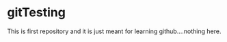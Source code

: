 # gitTesting



This is first repository and it is just meant for learning github....nothing here.


